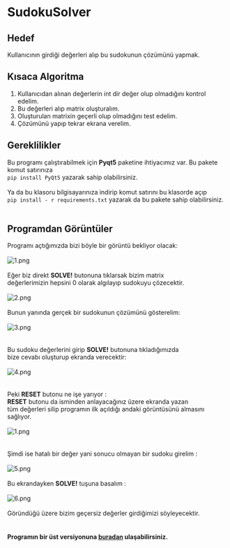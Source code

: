 # SudokuSolver

## Hedef

Kullanıcının girdiği değerleri alıp bu sudokunun çözümünü yapmak.

## Kısaca Algoritma

1. Kullanıcıdan alınan değerlerin int dir değer olup olmadığını kontrol edelim.
2. Bu değerleri alıp matrix oluşturalım. 
3. Oluşturulan matrixin geçerli olup olmadığını test edelim.
4. Çözümünü yapıp tekrar ekrana verelim.

## Gereklilikler
Bu programı çalıştırabilmek için **Pyqt5** paketine ihtiyacımız var. Bu pakete komut satırınıza
<br/>
``pip install PyQt5`` yazarak sahip olabilirsiniz.
<br/><br/>
Ya da bu klasoru bilgisayarınıza indirip komut satırını bu klasorde açıp
<br/>
``pip install - r requirements.txt``
yazarak da bu pakete sahip olabilirsiniz.
<br/>
<br/>

## Programdan Görüntüler
Programı açtığımızda bizi böyle bir görüntü bekliyor olacak: 
<br/><br/>
![1.png](https://github.com/deveneskaracabay/SudokuSolver/blob/master/Images/1.png)
<br/><br/>
Eğer biz direkt **SOLVE!** butonuna tıklarsak bizim matrix <br/> değerlerimizin hepsini 0 olarak algılayıp sudokuyu çözecektir.
<br/><br/>
![2.png](https://github.com/deveneskaracabay/SudokuSolver/blob/master/Images/2.png)
<br/><br/>
Bunun yanında gerçek bir sudokunun çözümünü gösterelim:
<br/><br/>
![3.png](https://github.com/deveneskaracabay/SudokuSolver/blob/master/Images/3.png)
<br/><br/><br/>
Bu sudoku değerlerini girip **SOLVE!** butonuna tıkladığımızda <br/> bize cevabı oluşturup ekranda verecektir:
<br/><br/>
![4.png](https://github.com/deveneskaracabay/SudokuSolver/blob/master/Images/4.png)
<br/><br/><br/>
Peki **RESET** butonu ne işe yarıyor :<br/> 
**RESET** butonu da isminden anlayacağınız üzere ekranda yazan <br/> tüm değerleri silip programın ilk açıldığı andaki görüntüsünü almasını sağlıyor.
<br/><br/>
![1.png](https://github.com/deveneskaracabay/SudokuSolver/blob/master/Images/1.png)
<br/><br/><br/>
Şimdi ise hatalı bir değer yani sonucu olmayan bir sudoku girelim : 
<br/><br/>
![5.png](https://github.com/deveneskaracabay/SudokuSolver/blob/master/Images/5.png)
<br/> <br/>
Bu ekrandayken **SOLVE!** tuşuna basalım : 
<br/><br/>
![6.png](https://github.com/deveneskaracabay/SudokuSolver/blob/master/Images/6.png)
<br/><br/>
Göründüğü üzere bizim geçersiz değerler girdiğimizi söyleyecektir.
<br/><br/>
#### Programın bir üst versiyonuna [buradan](https://github.com/deveneskaracabay/Sudoku-Solver-With-Images) ulaşabilirsiniz.
